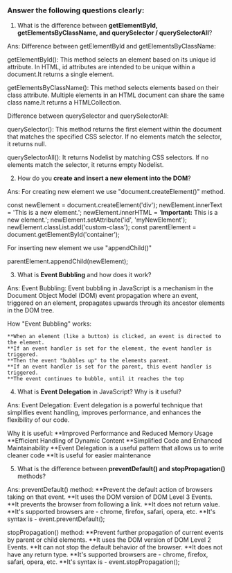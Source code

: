 ### Answer the following questions clearly:

1. What is the difference between **getElementById, getElementsByClassName, and querySelector / querySelectorAll**?

Ans: 
  Difference between getElementById and getElementsByClassName:

  getElementById(): This method selects an element based on its unique id attribute. In HTML, id attributes are intended to be unique within a document.It returns a single element.

  getElementsByClassName(): This method selects elements based on their class attribute. Multiple elements in an  HTML document can share the same class name.It returns a HTMLCollection.

  Difference between querySelector and querySelectorAll:

  querySelector(): This method returns the first element within the document that matches the specified CSS selector. If no elements match the selector, it returns null.

  querySelectorAll(): It returns Nodelist by matching CSS selectors. If no elements match the selector, it returns empty Nodelist.

2. How do you **create and insert a new element into the DOM**?

Ans: 
  For creating new element we use "document.createElement()" method.

  const newElement = document.createElement('div'); 
  newElement.innerText = 'This is a new element.';
  newElement.innerHTML = '<strong>Important:</strong> This is a new element.';
  newElement.setAttribute('id', 'myNewElement');
  newElement.classList.add('custom-class');
  const parentElement = document.getElementById('container');

  For inserting new element we use "appendChild()"

  parentElement.appendChild(newElement);
  
3. What is **Event Bubbling** and how does it work?

Ans: 
  Event Bubbling: Event bubbling in JavaScript is a mechanism in the Document Object Model (DOM) event propagation where an event, triggered on an element, propagates upwards through its ancestor elements in the DOM tree. 
  
  How "Event Bubbling" works:

    **When an element (like a button) is clicked, an event is directed to the element.
    **If an event handler is set for the element, the event handler is triggered.
    **Then the event "bubbles up" to the elements parent.
    **If an event handler is set for the parent, this event handler is triggered.
    **The event continues to bubble, until it reaches the top
    
4. What is **Event Delegation** in JavaScript? Why is it useful?

Ans: 
  Event Delegation: Event delegation is a powerful technique that simplifies event handling, improves performance, and enhances the flexibility of our code.

  Why it is useful:
    **Improved Performance and Reduced Memory Usage
    **Efficient Handling of Dynamic Content
    **Simplified Code and Enhanced Maintainability
    **Event Delegation is a useful pattern that allows us to write cleaner code
    **It is useful for easier maintenance

5. What is the difference between **preventDefault() and stopPropagation()** methods?

Ans:
preventDefault() method:
    **Prevent the default action of browsers taking on that event.
    **It uses the DOM version of DOM Level 3 Events.
    **It prevents the browser from following a link.
    **It does not return value.
    **It's supported browsers are - chrome, firefox, safari, opera, etc.
    **It's syntax is - event.preventDefault();

stopPropagation() method:
    **Prevent further propagation of current events by parent or child elements.
    **It uses the DOM version of DOM Level 2 Events.
    **It can not stop the default behavior of the browser.
    **It does not have any return type.
    **It's supported browsers are - chrome, firefox, safari, opera, etc.
    **It's syntax is - event.stopPropagation();
  